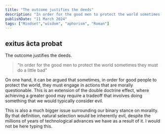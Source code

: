 ```yaml
---
title: "The outcome justifies the deeds"
description: "In order for the good men to protect the world sometimes they must do a little bad. What is the duality underneath this."
publishDate: "11 March 2024"
tags: ["Mindset","wisdom", "aphorism", "Roman"]
---
```


## exitus ācta probat 

The outcome justifies the deeds. 

> "In order for the good men to protect the world sometimes they must do a little bad"

On one hand, it can be argued that sometimes, in order for good people to protect the world, they must engage in actions that are morally questionable. This is an extension of the double doctrine effect, where achieving a greater good may require a tradeoff that involves doing something that we would typically consider evil.

This is also a much bigger issue surrounding our binary stance on morality. By that definition, natural selection would be inherently evil, despite the millions of years of technological advances we have as a result of it. I would not be here typing this. 
